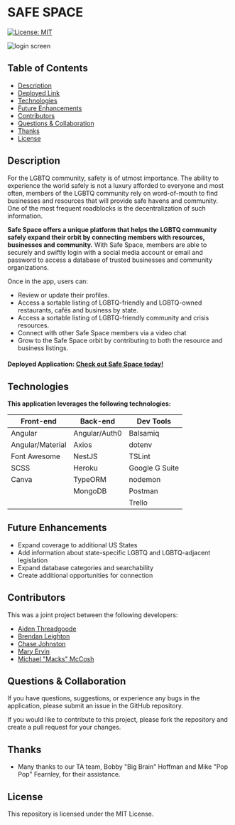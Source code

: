 # SAFE SPACE 
[![License: MIT](https://img.shields.io/badge/License-MIT-yellow.svg)](https://opensource.org/licenses/MIT)

![login screen](https://user-images.githubusercontent.com/65414966/101088204-4df6b800-3581-11eb-8952-e4d63a40c53d.png)

## Table of Contents
* [Description](#description)
* [Deployed Link](#deployed-link)
* [Technologies](#technologies)
* [Future Enhancements](#future-enhancements)
* [Contributors](#contributors)
* [Questions & Collaboration](#questions-&-collaboration)
* [Thanks](#thanks)
* [License](#license)

## Description
For the LGBTQ community, safety is of utmost importance. The ability to experience the world safely is not a luxury afforded to everyone and most often, members of the LGBTQ community rely on word-of-mouth to find businesses and resources that will provide safe havens and community. One of the most frequent roadblocks is the decentralization of such information.

**Safe Space offers a unique platform that helps the LGBTQ community safely expand their orbit by connecting members with resources, businesses and community.** With Safe Space, members are able to securely and swiftly login with a social media account or email and password to access a database of trusted businesses and community organizations.

Once in the app, users can:
- Review or update their profiles.
- Access a sortable listing of LGBTQ-friendly and LGBTQ-owned restaurants, cafés and business by state.
- Access a sortable listing of LGBTQ-friendly community and crisis resources.
- Connect with other Safe Space members via a video chat
- Grow to the Safe Space orbit by contributing to both the resource and business listings.


#### Deployed Application: [Check out Safe Space today!](https://safe-space-ne.herokuapp.com/)

## Technologies
**This application leverages the following technologies:**

| Front-end          | Back-end         | Dev Tools      |
|--------------------|------------------|----------------|
| Angular            | Angular/Auth0    | Balsamiq       |
| Angular/Material   | Axios            | dotenv         |
| Font Awesome       | NestJS           | TSLint         |
| SCSS               | Heroku           | Google G Suite |
| Canva              | TypeORM          | nodemon        |
|                    | MongoDB          | Postman        |
|                    |                  | Trello         |

## Future Enhancements
- Expand coverage to additional US States
- Add information about state-specific LGBTQ and LGBTQ-adjacent legislation
- Expand database categories and searchability
- Create additional opportunities for connection

## Contributors
This was a joint project between the following developers:
- [Aiden Threadgoode](https://github.com/a-thread)
- [Brendan Leighton](https://github.com/BR3NDAN-L8N)
- [Chase Johnston](https://github.com/johnstoc13)
- [Mary Ervin](https://github.com/mwoodervin)
- [Michael "Macks" McCosh](https://github.com/macksm3)

## Questions & Collaboration
If you have questions, suggestions, or experience any bugs in the application, please submit an issue in the GitHub repository. 

If you would like to contribute to this project, please fork the repository and create a pull request for your changes.

## Thanks
- Many thanks to our TA team, Bobby "Big Brain" Hoffman and Mike "Pop Pop" Fearnley, for their assistance.

## License
This repository is licensed under the MIT License.




